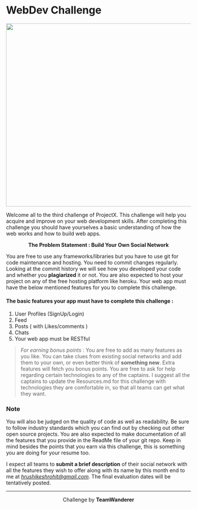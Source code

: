 # WebDev Challenge

<img src = "https://quotefancy.com/media/wallpaper/1600x900/1700728-Linus-Torvalds-Quote-Talk-is-cheap-Show-me-the-code.jpg" width= "1000px" height="500px"/>


Welcome all to the third challenge of ProjectX. This challenge will help you acquire and improve on your web development skills. After
completing this challenge you should have yourselves a basic understanding of how the web works and how to build web apps.

<p align="center">
  <b>The Problem Statement :
  Build Your Own Social Network</b>
</p>

You are free to use any frameworks/libraries but you have to use git for code maintenance and hosting. You need to commit changes regularly. Looking at the commit history we 
will see how you developed your code and whether you <strong>plagiarized</strong> it or not. You are also expected to host your project on any of the free 
hosting platform like heroku. Your web app must have the below mentioned features for you to complete this challenge. 

#### The basic features your app must have to complete this challenge :
1. User Profiles (SignUp/Login)
2. Feed
3. Posts ( with Likes/comments )
4. Chats
5. Your web app must be RESTful

> *For earning bonus points* : You are free to add as many features as you like. You can take clues from existing social networks and add them to your own, or even better think of <strong>something new</strong>. 
Extra features will fetch you bonus points. You are free to ask for help regarding certain technologies to any of the captains. 
I suggest all the captains to update the Resources.md for this challenge with technologies 
they are comfortable in, so that all teams can get what they want.

### Note
You will also be judged on the quality of code as well as readability. Be sure to follow industry standards which you can find out by 
checking out other open source projects. You are also expected to make documentation of all the features that you provide in the 
ReadMe file of your git repo. Keep in mind besides the points that you earn via this challenge, this is something you are doing for 
your resume too. 

I expect all teams to <strong>submit a brief description</strong> of their social network with all the features they 
wish to offer along with its name by this month end to me at *hrushikeshrohit@gmail.com*. 
The final evaluation dates will be tentatively posted.

----------

<p align="center">
  Challenge by <strong>TeamWanderer</strong>
</p>
